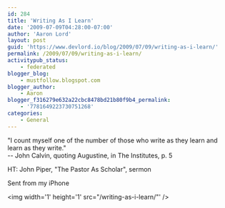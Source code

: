 ```yaml
---
id: 284
title: 'Writing As I Learn'
date: '2009-07-09T04:28:00-07:00'
author: 'Aaron Lord'
layout: post
guid: 'https://www.devlord.io/blog/2009/07/09/writing-as-i-learn/'
permalink: /2009/07/09/writing-as-i-learn/
activitypub_status:
    - federated
blogger_blog:
    - mustfollow.blogspot.com
blogger_author:
    - Aaron
blogger_f316279e632a22cbc8478bd21b80f9b4_permalink:
    - '7781649223730751268'
categories:
    - General
---
```


"I count myself one of the number of those who write as they learn and  <br>learn as they write."<br>-- John Calvin, quoting Augustine, in The Institutes, p. 5<p>HT: John Piper, "The Pastor As Scholar", sermon<p>Sent from my iPhone<div class="blogger-post-footer"><img width='1' height='1' src="/writing-as-i-learn/"' /></div>